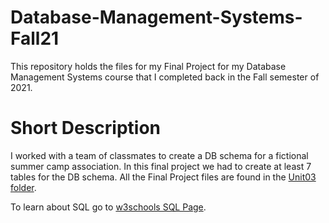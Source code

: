 # Database-Management-Systems-Fall21
This repository holds the files for my Final Project for my Database Management Systems course that I completed back in the Fall semester of 2021.

# Short Description
I worked with a team of classmates to create a DB schema for a fictional summer camp association. In this final project we had to create at least 7 tables for the DB schema.
All the Final Project files are found in the [Unit03 folder](https://github.com/Ethan-Amsden/Database-Management-Systems-Fall21/tree/main/_Final-Project/Unit03).

To learn about SQL go to [w3schools SQL Page](https://www.w3schools.com/sql/sql_ref_keywords.asp).
